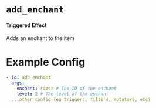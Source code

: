 # `add_enchant`
#### Triggered Effect

Adds an enchant to the item

# Example Config
```yaml
- id: add_enchant
  args:
    enchant: razor # The ID of the enchant
    level: 2 # The level of the enchant
  ...other config (eg triggers, filters, mutators, etc)
```
